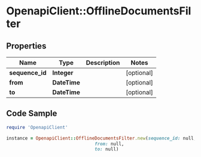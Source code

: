 # OpenapiClient::OfflineDocumentsFilter

## Properties

Name | Type | Description | Notes
------------ | ------------- | ------------- | -------------
**sequence_id** | **Integer** |  | [optional] 
**from** | **DateTime** |  | [optional] 
**to** | **DateTime** |  | [optional] 

## Code Sample

```ruby
require 'OpenapiClient'

instance = OpenapiClient::OfflineDocumentsFilter.new(sequence_id: null,
                                 from: null,
                                 to: null)
```


